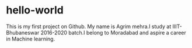 # hello-world
This is my first project on Github. 
My name is Agrim mehra.I study at IIIT-Bhubaneswar 2016-2020 batch.I belong to Moradabad and aspire a career in Machine learning.
